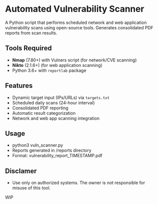 # Automated Vulnerability Scanner

A Python script that performs scheduled network and web application vulnerability scans using open-source tools. Generates consolidated PDF reports from scan results.

## Tools Required
- **Nmap** (7.80+) with Vulners script (for network/CVE scanning)
- **Nikto** (2.1.6+) (for web application scanning)
- Python 3.6+ with `reportlab` package

## Features
- Dynamic target input (IPs/URLs) via `targets.txt`
- Scheduled daily scans (24-hour interval)
- Consolidated PDF reporting
- Automatic result categorization
- Network and web app scanning integration

## Usage
 - python3 vuln_scanner.py
 - Reports generated in /reports directory
 - Format: vulnerability_report_TIMESTAMP.pdf

## Disclamer
 - Use only on authorized systems. The owner is not responsible for misuse of this tool.

WIP
